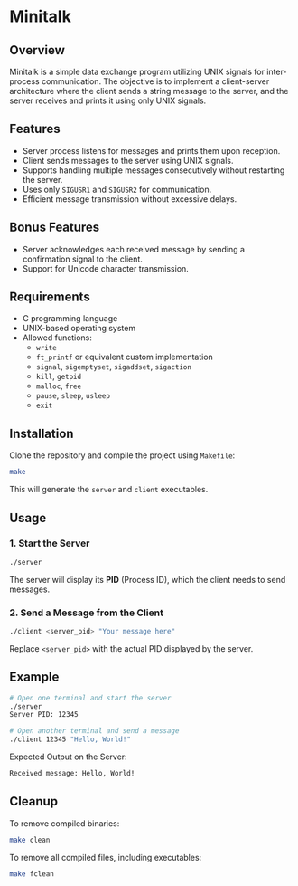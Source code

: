 # Minitalk

## Overview
Minitalk is a simple data exchange program utilizing UNIX signals for inter-process communication. The objective is to implement a client-server architecture where the client sends a string message to the server, and the server receives and prints it using only UNIX signals.

## Features
- Server process listens for messages and prints them upon reception.
- Client sends messages to the server using UNIX signals.
- Supports handling multiple messages consecutively without restarting the server.
- Uses only `SIGUSR1` and `SIGUSR2` for communication.
- Efficient message transmission without excessive delays.

## Bonus Features
- Server acknowledges each received message by sending a confirmation signal to the client.
- Support for Unicode character transmission.

## Requirements
- C programming language
- UNIX-based operating system
- Allowed functions:
  - `write`
  - `ft_printf` or equivalent custom implementation
  - `signal`, `sigemptyset`, `sigaddset`, `sigaction`
  - `kill`, `getpid`
  - `malloc`, `free`
  - `pause`, `sleep`, `usleep`
  - `exit`

## Installation
Clone the repository and compile the project using `Makefile`:
```sh
make
```
This will generate the `server` and `client` executables.

## Usage
### 1. Start the Server
```sh
./server
```
The server will display its **PID** (Process ID), which the client needs to send messages.

### 2. Send a Message from the Client
```sh
./client <server_pid> "Your message here"
```
Replace `<server_pid>` with the actual PID displayed by the server.

## Example
```sh
# Open one terminal and start the server
./server
Server PID: 12345

# Open another terminal and send a message
./client 12345 "Hello, World!"
```
Expected Output on the Server:
```sh
Received message: Hello, World!
```

## Cleanup
To remove compiled binaries:
```sh
make clean
```
To remove all compiled files, including executables:
```sh
make fclean
```

